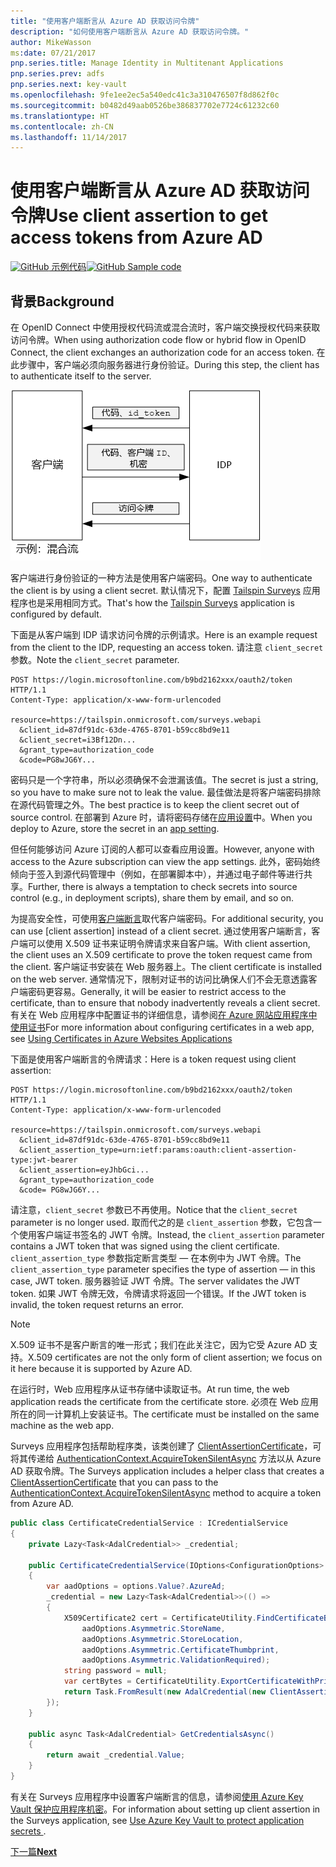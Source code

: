 ```yaml
---
title: "使用客户端断言从 Azure AD 获取访问令牌"
description: "如何使用客户端断言从 Azure AD 获取访问令牌。"
author: MikeWasson
ms:date: 07/21/2017
pnp.series.title: Manage Identity in Multitenant Applications
pnp.series.prev: adfs
pnp.series.next: key-vault
ms.openlocfilehash: 9fe1ee2ec5a540edc41c3a310476507f8d862f0c
ms.sourcegitcommit: b0482d49aab0526be386837702e7724c61232c60
ms.translationtype: HT
ms.contentlocale: zh-CN
ms.lasthandoff: 11/14/2017
---
```

# <a name="use-client-assertion-to-get-access-tokens-from-azure-ad"></a><span data-ttu-id="bc080-103">使用客户端断言从 Azure AD 获取访问令牌</span><span class="sxs-lookup"><span data-stu-id="bc080-103">Use client assertion to get access tokens from Azure AD</span></span>

<span data-ttu-id="bc080-104">[![GitHub](../_images/github.png) 示例代码][sample application]</span><span class="sxs-lookup"><span data-stu-id="bc080-104">[![GitHub](../_images/github.png) Sample code][sample application]</span></span>

## <a name="background"></a><span data-ttu-id="bc080-105">背景</span><span class="sxs-lookup"><span data-stu-id="bc080-105">Background</span></span>
<span data-ttu-id="bc080-106">在 OpenID Connect 中使用授权代码流或混合流时，客户端交换授权代码来获取访问令牌。</span><span class="sxs-lookup"><span data-stu-id="bc080-106">When using authorization code flow or hybrid flow in OpenID Connect, the client exchanges an authorization code for an access token.</span></span> <span data-ttu-id="bc080-107">在此步骤中，客户端必须向服务器进行身份验证。</span><span class="sxs-lookup"><span data-stu-id="bc080-107">During this step, the client has to authenticate itself to the server.</span></span>

![客户端机密](./images/client-secret.png)

<span data-ttu-id="bc080-109">客户端进行身份验证的一种方法是使用客户端密码。</span><span class="sxs-lookup"><span data-stu-id="bc080-109">One way to authenticate the client is by using a client secret.</span></span> <span data-ttu-id="bc080-110">默认情况下，配置 [Tailspin Surveys][Surveys] 应用程序也是采用相同方式。</span><span class="sxs-lookup"><span data-stu-id="bc080-110">That's how the [Tailspin Surveys][Surveys] application is configured by default.</span></span>

<span data-ttu-id="bc080-111">下面是从客户端到 IDP 请求访问令牌的示例请求。</span><span class="sxs-lookup"><span data-stu-id="bc080-111">Here is an example request from the client to the IDP, requesting an access token.</span></span> <span data-ttu-id="bc080-112">请注意 `client_secret` 参数。</span><span class="sxs-lookup"><span data-stu-id="bc080-112">Note the `client_secret` parameter.</span></span>

```
POST https://login.microsoftonline.com/b9bd2162xxx/oauth2/token HTTP/1.1
Content-Type: application/x-www-form-urlencoded

resource=https://tailspin.onmicrosoft.com/surveys.webapi
  &client_id=87df91dc-63de-4765-8701-b59cc8bd9e11
  &client_secret=i3Bf12Dn...
  &grant_type=authorization_code
  &code=PG8wJG6Y...
```

<span data-ttu-id="bc080-113">密码只是一个字符串，所以必须确保不会泄漏该值。</span><span class="sxs-lookup"><span data-stu-id="bc080-113">The secret is just a string, so you have to make sure not to leak the value.</span></span> <span data-ttu-id="bc080-114">最佳做法是将客户端密码排除在源代码管理之外。</span><span class="sxs-lookup"><span data-stu-id="bc080-114">The best practice is to keep the client secret out of source control.</span></span> <span data-ttu-id="bc080-115">在部署到 Azure 时，请将密码存储在[应用设置][configure-web-app]中。</span><span class="sxs-lookup"><span data-stu-id="bc080-115">When you deploy to Azure, store the secret in an [app setting][configure-web-app].</span></span>

<span data-ttu-id="bc080-116">但任何能够访问 Azure 订阅的人都可以查看应用设置。</span><span class="sxs-lookup"><span data-stu-id="bc080-116">However, anyone with access to the Azure subscription can view the app settings.</span></span> <span data-ttu-id="bc080-117">此外，密码始终倾向于签入到源代码管理中（例如，在部署脚本中），并通过电子邮件等进行共享。</span><span class="sxs-lookup"><span data-stu-id="bc080-117">Further, there is always a temptation to check secrets into source control (e.g., in deployment scripts), share them by email, and so on.</span></span>

<span data-ttu-id="bc080-118">为提高安全性，可使用[客户端断言]取代客户端密码。</span><span class="sxs-lookup"><span data-stu-id="bc080-118">For additional security, you can use [client assertion] instead of a client secret.</span></span> <span data-ttu-id="bc080-119">通过使用客户端断言，客户端可以使用 X.509 证书来证明令牌请求来自客户端。</span><span class="sxs-lookup"><span data-stu-id="bc080-119">With client assertion, the client uses an X.509 certificate to prove the token request came from the client.</span></span> <span data-ttu-id="bc080-120">客户端证书安装在 Web 服务器上。</span><span class="sxs-lookup"><span data-stu-id="bc080-120">The client certificate is installed on the web server.</span></span> <span data-ttu-id="bc080-121">通常情况下，限制对证书的访问比确保人们不会无意透露客户端密码更容易。</span><span class="sxs-lookup"><span data-stu-id="bc080-121">Generally, it will be easier to restrict access to the certificate, than to ensure that nobody inadvertently reveals a client secret.</span></span> <span data-ttu-id="bc080-122">有关在 Web 应用程序中配置证书的详细信息，请参阅[在 Azure 网站应用程序中使用证书][using-certs-in-websites]</span><span class="sxs-lookup"><span data-stu-id="bc080-122">For more information about configuring certificates in a web app, see [Using Certificates in Azure Websites Applications][using-certs-in-websites]</span></span>

<span data-ttu-id="bc080-123">下面是使用客户端断言的令牌请求：</span><span class="sxs-lookup"><span data-stu-id="bc080-123">Here is a token request using client assertion:</span></span>

```
POST https://login.microsoftonline.com/b9bd2162xxx/oauth2/token HTTP/1.1
Content-Type: application/x-www-form-urlencoded

resource=https://tailspin.onmicrosoft.com/surveys.webapi
  &client_id=87df91dc-63de-4765-8701-b59cc8bd9e11
  &client_assertion_type=urn:ietf:params:oauth:client-assertion-type:jwt-bearer
  &client_assertion=eyJhbGci...
  &grant_type=authorization_code
  &code= PG8wJG6Y...
```

<span data-ttu-id="bc080-124">请注意，`client_secret` 参数已不再使用。</span><span class="sxs-lookup"><span data-stu-id="bc080-124">Notice that the `client_secret` parameter is no longer used.</span></span> <span data-ttu-id="bc080-125">取而代之的是 `client_assertion` 参数，它包含一个使用客户端证书签名的 JWT 令牌。</span><span class="sxs-lookup"><span data-stu-id="bc080-125">Instead, the `client_assertion` parameter contains a JWT token that was signed using the client certificate.</span></span> <span data-ttu-id="bc080-126">`client_assertion_type` 参数指定断言类型 &mdash; 在本例中为 JWT 令牌。</span><span class="sxs-lookup"><span data-stu-id="bc080-126">The `client_assertion_type` parameter specifies the type of assertion &mdash; in this case, JWT token.</span></span> <span data-ttu-id="bc080-127">服务器验证 JWT 令牌。</span><span class="sxs-lookup"><span data-stu-id="bc080-127">The server validates the JWT token.</span></span> <span data-ttu-id="bc080-128">如果 JWT 令牌无效，令牌请求将返回一个错误。</span><span class="sxs-lookup"><span data-stu-id="bc080-128">If the JWT token is invalid, the token request returns an error.</span></span>

> [!NOTE]
> <span data-ttu-id="bc080-129">X.509 证书不是客户断言的唯一形式；我们在此关注它，因为它受 Azure AD 支持。</span><span class="sxs-lookup"><span data-stu-id="bc080-129">X.509 certificates are not the only form of client assertion; we focus on it here because it is supported by Azure AD.</span></span>
> 
> 

<span data-ttu-id="bc080-130">在运行时，Web 应用程序从证书存储中读取证书。</span><span class="sxs-lookup"><span data-stu-id="bc080-130">At run time, the web application reads the certificate from the certificate store.</span></span> <span data-ttu-id="bc080-131">必须在 Web 应用所在的同一计算机上安装证书。</span><span class="sxs-lookup"><span data-stu-id="bc080-131">The certificate must be installed on the same machine as the web app.</span></span>

<span data-ttu-id="bc080-132">Surveys 应用程序包括帮助程序类，该类创建了 [ClientAssertionCertificate](/dotnet/api/microsoft.identitymodel.clients.activedirectory.clientassertioncertificate)，可将其传递给 [AuthenticationContext.AcquireTokenSilentAsync](/dotnet/api/microsoft.identitymodel.clients.activedirectory.authenticationcontext.acquiretokensilentasync) 方法以从 Azure AD 获取令牌。</span><span class="sxs-lookup"><span data-stu-id="bc080-132">The Surveys application includes a helper class that creates a [ClientAssertionCertificate](/dotnet/api/microsoft.identitymodel.clients.activedirectory.clientassertioncertificate) that you can pass to the [AuthenticationContext.AcquireTokenSilentAsync](/dotnet/api/microsoft.identitymodel.clients.activedirectory.authenticationcontext.acquiretokensilentasync) method to acquire a token from Azure AD.</span></span>

```csharp
public class CertificateCredentialService : ICredentialService
{
    private Lazy<Task<AdalCredential>> _credential;

    public CertificateCredentialService(IOptions<ConfigurationOptions> options)
    {
        var aadOptions = options.Value?.AzureAd;
        _credential = new Lazy<Task<AdalCredential>>(() =>
        {
            X509Certificate2 cert = CertificateUtility.FindCertificateByThumbprint(
                aadOptions.Asymmetric.StoreName,
                aadOptions.Asymmetric.StoreLocation,
                aadOptions.Asymmetric.CertificateThumbprint,
                aadOptions.Asymmetric.ValidationRequired);
            string password = null;
            var certBytes = CertificateUtility.ExportCertificateWithPrivateKey(cert, out password);
            return Task.FromResult(new AdalCredential(new ClientAssertionCertificate(aadOptions.ClientId, new X509Certificate2(certBytes, password))));
        });
    }

    public async Task<AdalCredential> GetCredentialsAsync()
    {
        return await _credential.Value;
    }
}
```

<span data-ttu-id="bc080-133">有关在 Surveys 应用程序中设置客户端断言的信息，请参阅[使用 Azure Key Vault 保护应用程序机密][key vault]。</span><span class="sxs-lookup"><span data-stu-id="bc080-133">For information about setting up client assertion in the Surveys application, see [Use Azure Key Vault to protect application secrets ][key vault].</span></span>

<span data-ttu-id="bc080-134">[下一篇][key vault]</span><span class="sxs-lookup"><span data-stu-id="bc080-134">[**Next**][key vault]</span></span>

<!-- Links -->
[configure-web-app]: /azure/app-service-web/web-sites-configure/
[azure-management-portal]: https://portal.azure.com
[客户端断言]: https://tools.ietf.org/html/rfc7521
[key vault]: key-vault.md
[Setup-KeyVault]: https://github.com/mspnp/multitenant-saas-guidance/blob/master/scripts/Setup-KeyVault.ps1
[Surveys]: tailspin.md
[using-certs-in-websites]: https://azure.microsoft.com/blog/using-certificates-in-azure-websites-applications/

[sample application]: https://github.com/mspnp/multitenant-saas-guidance
